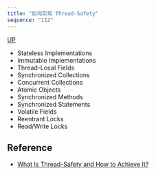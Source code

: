 ```yaml
---
title: "如何实现 Thread-Safety"
sequence: "112"
---
```


[UP](/java-concurrency.html)


- Stateless Implementations
- Immutable Implementations
- Thread-Local Fields
- Synchronized Collections
- Concurrent Collections
- Atomic Objects
- Synchronized Methods
- Synchronized Statements
- Volatile Fields
- Reentrant Locks
- Read/Write Locks

## Reference

- [What Is Thread-Safety and How to Achieve It?](https://www.baeldung.com/java-thread-safety)
